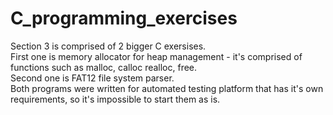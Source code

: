 # C_programming_exercises  
Section 3 is comprised of 2 bigger C exersises.  
First one is memory allocator for heap management - it's comprised of functions such as malloc, calloc realloc, free.  
Second one is FAT12 file system parser.  
Both programs were written for automated testing platform that has it's own requirements, so it's impossible to start them as is.  
